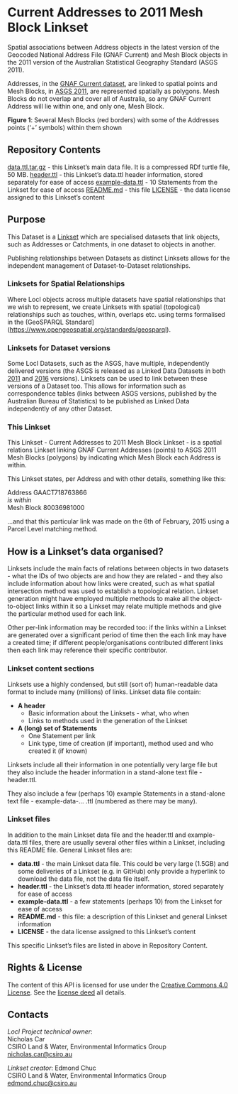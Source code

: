 # Current Addresses to 2011 Mesh Block Linkset
Spatial associations between Address objects in the latest version of the Geocoded National Address File (GNAF Current) and Mesh Block objects in the 2011 version of the Australian Statistical Geography Standard (ASGS 2011).

Addresses, in the [GNAF Current dataset](http://linked.data.gov.au/dataset/gnaf), are linked to spatial points and Mesh Blocks, in [ASGS 2011](http://linked.data.gov.au/dataset/asgs2011), are represented spatially as polygons. Mesh Blocks do not overlap and cover all of Australia, so any GNAF Current Address will lie within one, and only one, Mesh Block.


**Figure 1**: Several Mesh Blocks (red borders) with some of the Addresses points (‘+’ symbols) within them shown

## Repository Contents  
[data.ttl.tar.gz](data.ttl.tar.gz) - this Linkset’s main data file. It is a compressed RDf turtle file, 50 MB.
[header.ttl](header.ttl) - this Linkset’s data.ttl header information, stored separately for ease of access
[example-data.ttl](example-data.ttl) - 10 Statements from the Linkset for ease of access
[README.md](README.md) - this file
[LICENSE](LICENSE) - the data license assigned to this Linkset’s content

## Purpose
This Dataset is a [Linkset](http://linked.data.gov.au/def/loci#Linkset) which are specialised datasets that link objects, such as Addresses or Catchments, in one dataset to objects in another. 

Publishing relationships between Datasets as distinct Linksets allows for the independent management of Dataset-to-Dataset relationships.

### Linksets for Spatial Relationships
Where LocI objects across multiple datasets have spatial relationships that we wish to represent, we create Linksets with spatial (topological) relationships such as touches, within, overlaps etc. using terms formalised in the (GeoSPARQL Standard](https://www.opengeospatial.org/standards/geosparql). 

### Linksets for Dataset versions
Some LocI Datasets, such as the ASGS, have multiple, independently delivered versions (the ASGS is released as a Linked Data Datasets in both [2011](http://linked.data.gov.au/dataset/asgs2011) and [2016](http://linked.data.gov.au/dataset/asgs2016) versions). Linksets can be used to link between these versions of a Dataset too. This allows for information such as correspondence tables (links between ASGS versions, published by the Australian Bureau of Statistics) to be published as Linked Data independently of any other Dataset.

### This Linkset
This Linkset - Current Addresses to 2011 Mesh Block Linkset - is a spatial relations Linkset linking GNAF Current Addresses (points) to ASGS 2011 Mesh Blocks (polygons) by indicating which Mesh Block each Address is within. 

This Linkset states, per Address and with other details, something like this:

Address GAACT718763866  
*is within*  
Mesh Block 80036981000  

...and that this particular link was made on the 6th of February, 2015 using a Parcel Level matching method.

## How is a Linkset’s data organised?
Linksets include the main facts of relations between objects in two datasets - what the IDs of two objects are and how they are related - and they also include information about how links were created, such as what spatial intersection method was used to establish a topological relation. Linkset generation might have employed multiple methods to make all the object-to-object links within it so a Linkset may relate multiple methods and give the particular method used for each link. 

Other per-link information may be recorded too: if the links within a Linkset are generated over a significant period of time then the each link may have a created time; if different people/organisations contributed different links then each link may reference their specific contributor.

### Linkset content sections
Linksets use a highly condensed, but still (sort of) human-readable data format to include many (millions) of links. Linkset data file contain:

* **A header**
  * Basic information about the Linksets - what, who when
  * Links to methods used in the generation of the Linkset
* **A (long) set of Statements**
  * One Statement per link
  * Link type, time of creation (if important), method used and who created it (if known)

Linksets include all their information in one potentially very large file but they also include the header information in a stand-alone text file - header.ttl.

They also include a few (perhaps 10) example Statements in a stand-alone text file - example-data-… .ttl (numbered as there may be many).

### Linkset files
In addition to the main Linkset data file and the header.ttl and example-data.ttl files, there are usually several other files within a Linkset, including this README file. General Linkset files are:

* **data.ttl** - the main Linkset data file. This could be very large (1.5GB) and some deliveries of a Linkset (e.g. in GitHub) only provide a hyperlink to download the data file, not the data file itself.
* **header.ttl** - the Linkset’s data.ttl header information, stored separately for ease of access
* **example-data.ttl** - a few statements (perhaps 10) from the Linkset for ease of access
* **README.md** - this file: a description of this Linkset and general Linkset information
* **LICENSE** - the data license assigned to this Linkset’s content

This specific Linkset’s files are listed in above in Repository Content.

## Rights & License
The content of this API is licensed for use under the [Creative Commons 4.0 License](https://creativecommons.org/licenses/by/4.0/). See the [license deed](LICENSE) all details.

## Contacts
*LocI Project technical owner*:  
Nicholas Car  
CSIRO Land & Water, Environmental Informatics Group  
<nicholas.car@csiro.au>  

*Linkset creator*:
Edmond Chuc  
CSIRO Land & Water, Environmental Informatics Group  
<edmond.chuc@csiro.au>  
